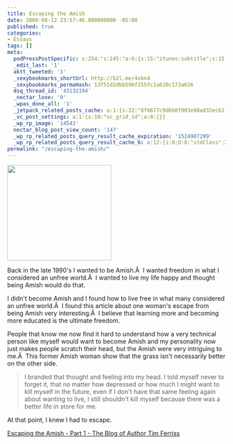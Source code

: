 ```yaml
---
title: Escaping the Amish
date: 2008-08-12 23:57:46.000000000 -05:00
published: true
categories:
- Essays
tags: []
meta:
  podPressPostSpecific: s:254:"s:245:"a:6:{s:15:"itunes:subtitle";s:15:"##PostExcerpt##";s:14:"itunes:summary";s:15:"##PostExcerpt##";s:15:"itunes:keywords";s:17:"##WordPressCats##";s:13:"itunes:author";s:10:"##Global##";s:15:"itunes:explicit";s:2:"No";s:12:"itunes:block";s:2:"No";}";";
  _edit_last: '1'
  aktt_tweeted: '1'
  _sexybookmarks_shortUrl: http://b2l.me/4sbn4
  _sexybookmarks_permaHash: 13f51d2dbb596f255fc1a620c173a636
  dsq_thread_id: '43132194'
  _nectar_love: '0'
  _wpas_done_all: '1'
  _jetpack_related_posts_cache: a:1:{s:32:"8f6677c9d6b0f903e98ad32ec61f8deb";a:2:{s:7:"expires";i:1500288902;s:7:"payload";a:3:{i:0;a:1:{s:2:"id";i:6678;}i:1;a:1:{s:2:"id";i:7204;}i:2;a:1:{s:2:"id";i:382;}}}}
  _vc_post_settings: a:1:{s:10:"vc_grid_id";a:0:{}}
  _wp_rp_image: '14543'
  nectar_blog_post_view_count: '147'
  _wp_rp_related_posts_query_result_cache_expiration: '1524987299'
  _wp_rp_related_posts_query_result_cache_6: a:12:{i:0;O:8:"stdClass":2:{s:7:"post_id";s:4:"4431";s:5:"score";s:17:"74.63755023125954";}i:1;O:8:"stdClass":2:{s:7:"post_id";s:4:"4537";s:5:"score";s:18:"20.350172206057945";}i:2;O:8:"stdClass":2:{s:7:"post_id";s:3:"411";s:5:"score";s:18:"18.861637019741412";}i:3;O:8:"stdClass":2:{s:7:"post_id";s:3:"398";s:5:"score";s:18:"18.366297795361323";}i:4;O:8:"stdClass":2:{s:7:"post_id";s:3:"134";s:5:"score";s:18:"18.366297795361323";}i:5;O:8:"stdClass":2:{s:7:"post_id";s:3:"728";s:5:"score";s:17:"18.25143984592093";}i:6;O:8:"stdClass":2:{s:7:"post_id";s:4:"1266";s:5:"score";s:18:"18.064737215246634";}i:7;O:8:"stdClass":2:{s:7:"post_id";s:2:"49";s:5:"score";s:18:"18.019228994607154";}i:8;O:8:"stdClass":2:{s:7:"post_id";s:3:"428";s:5:"score";s:18:"17.748288111500568";}i:9;O:8:"stdClass":2:{s:7:"post_id";s:2:"16";s:5:"score";s:18:"17.713504626166213";}i:10;O:8:"stdClass":2:{s:7:"post_id";s:3:"340";s:5:"score";s:18:"17.579613940873287";}i:11;O:8:"stdClass":2:{s:7:"post_id";s:3:"274";s:5:"score";s:18:"17.534105720233804";}}
permalink: "/escaping-the-amish/"
---
```

<img class="alignright" title="Amish Girl" src="{{ site.baseurl }}/posts/2008/08/2672146709_f5613999e6.jpg" alt="" width="240" height="220" />

Back in the late 1990's I wanted to be Amish.Â  I wanted freedom in what I considered an unfree world.Â  I wanted to live my life happy and thought being Amish would do that.

I didn't become Amish and I found how to live free in what many considered an unfree world.Â  I found this article about one woman's escape from being Amish very interesting.Â  I believe that learning more and becoming more educated is the ultimate freedom.

People that know me now find it hard to understand how a very technical person like myself would want to become Amish and my personality now just makes people scratch their head, but the Amish were very intriguing to me.Â  This former Amish woman show that the grass isn't necessarily better on the other side.</p>
>I branded that thought and feeling into my head. I told myself never to forget it, that no matter how depressed or how much I might want to kill myself in the future, even if I don't have that same feeling again about wanting to live, I still shouldn't kill myself because there was a better life in store for me.

At that point, I knew I had to escape.</p></blockquote>
<p><a href="http://www.fourhourworkweek.com/blog/2008/07/15/escaping-the-amish-part-1/" rel="nofollow">Escaping the Amish - Part 1 - The Blog of Author Tim Ferriss</a></p>
